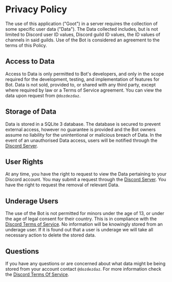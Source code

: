 # Privacy Policy

The use of this application ("Goot") in a server requires the collection of some specific user data ("Data"). The Data collected includes, but is not limited to Discord user ID values, Discord guild ID values, the ID values of channels in said guilds. Use of the Bot is considered an agreement to the terms of this Policy. 

## Access to Data

Access to Data is only permitted to Bot's developers, and only in the scope required for the development, testing, and implementation of features for Bot. Data is not sold, provided to, or shared with any third party, except where required by law or a Terms of Service agreement. You can view the data upon request from `@dozdezdaz`.

## Storage of Data

Data is stored in a SQLite 3 database. The database is secured to prevent external access, however no guarantee is provided and the Bot owners assume no liability for the unintentional or malicious breach of Data. In the event of an unauthorised Data access, users will be notified through the [Discord Server](https://discord.gg/4SWmXNYsCS).

## User Rights

At any time, you have the right to request to view the Data pertaining to your Discord account. You may submit a request through the [Discord Server](https://discord.gg/4SWmXNYsCS). You have the right to request the removal of relevant Data.

## Underage Users

The use of the Bot is not permitted for minors under the age of 13, or under the age of legal consent for their country. This is in compliance with the [Discord Terms of Service](https://discord.com/terms). No information will be knowingly stored from an underage user. If it is found out that a user is underage we will take all necessary action to delete the stored data.

## Questions

If you have any questions or are concerned about what data might be being stored from your account contact `@dozdezdaz`. For more information check the [Discord Terms Of Service](https://discord.com/terms).
